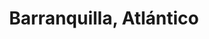 ---
title: Barranquilla, Atlántico
url: /barranquilla-atlantico/
latitude: 10.997
longitude: -74.801
---